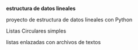 **estructura de datos lineales**

proyecto de estructura de datos lineales con Python

Listas Circulares simples

listas enlazadas con archivos de textos